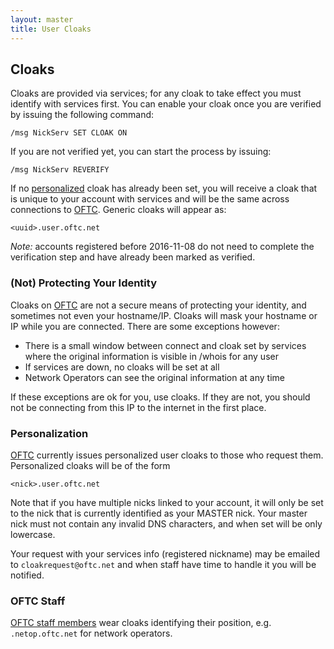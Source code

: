 ```yaml
---
layout: master
title: User Cloaks
---
```


## Cloaks

Cloaks are provided via services; for any cloak to take effect you must identify
with services first.  You can enable your cloak once you are verified by issuing
the following command:

`/msg NickServ SET CLOAK ON`

If you are not verified yet, you can start the process by issuing:

`/msg NickServ REVERIFY`

If no [personalized](#Personalized) cloak has already been set, you will receive
a cloak that is unique to your account with services and will be the same across
connections to [OFTC](/).  Generic cloaks will appear as:

`<uuid>.user.oftc.net`

*Note:* accounts registered before 2016-11-08 do not need to complete the
verification step and have already been marked as verified.

### (Not) Protecting Your Identity

Cloaks on [OFTC](/) are not a secure means of protecting your identity, and
sometimes not even your hostname/IP.  Cloaks will mask your hostname or IP while
you are connected. There are some exceptions however:

 * There is a small window between connect and cloak set by services where the
original information is visible in /whois for any user
 * If services are down, no cloaks will be set at all
 * Network Operators can see the original information at any time

If these exceptions are ok for you, use cloaks. If they are not, you should not
be connecting from this IP to the internet in the first place.

### Personalization

<a id="Personalized"></a>

[OFTC](/) currently issues personalized user cloaks to those who request them.
Personalized cloaks will be of the form

`<nick>.user.oftc.net`

Note that if you have multiple nicks linked to your account, it will only be set
to the nick that is currently identified as your MASTER nick. Your master nick
must not contain any invalid DNS characters, and when set will be only
lowercase.

Your request with your services info (registered nickname) may be emailed to
`cloakrequest@oftc.net` and when staff have time to handle it you will be
notified.

### OFTC Staff

[OFTC staff members](/staff/) wear cloaks identifying their position, e.g.
`.netop.oftc.net` for network operators.
